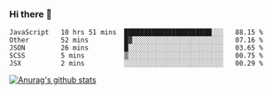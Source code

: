 ### Hi there 👋



<!--
**webB1an/webB1an** is a ✨ _special_ ✨ repository because its `README.md` (this file) appears on your GitHub profile.

Here are some ideas to get you started:

- 🔭 I’m currently working on ...
- 🌱 I’m currently learning ...
- 👯 I’m looking to collaborate on ...
- 🤔 I’m looking for help with ...
- 💬 Ask me about ...
- 📫 How to reach me: ...
- 😄 Pronouns: ...
- ⚡ Fun fact: ...
-->

<!--START_SECTION:waka-->
```text
JavaScript   10 hrs 51 mins  ██████████████████████░░░   88.15 % 
Other        52 mins         █▓░░░░░░░░░░░░░░░░░░░░░░░   07.16 % 
JSON         26 mins         █░░░░░░░░░░░░░░░░░░░░░░░░   03.65 % 
SCSS         5 mins          ▒░░░░░░░░░░░░░░░░░░░░░░░░   00.75 % 
JSX          2 mins          ░░░░░░░░░░░░░░░░░░░░░░░░░   00.29 % 
```
<!--END_SECTION:waka-->


[![Anurag's github stats](https://github-readme-stats.vercel.app/api?username=webB1an&show_icons=true&theme=radical)](https://github.com/anuraghazra/github-readme-stats)

